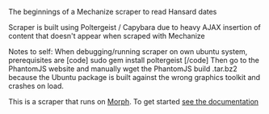 The beginnings of a Mechanize scraper to read Hansard dates

Scraper is built using Poltergeist / Capybara due to heavy AJAX insertion of content that doesn't appear when scraped with Mechanize

Notes to self: 
When debugging/running scraper on own ubuntu system, prerequisites are 
[code]
sudo gem install poltergeist
[/code]
Then go to the PhantomJS website and manually wget the PhantomJS build .tar.bz2 because the Ubuntu package is built against the wrong graphics toolkit and crashes on load. 

This is a scraper that runs on [Morph](https://morph.io). To get started [see the documentation](https://morph.io/documentation)
